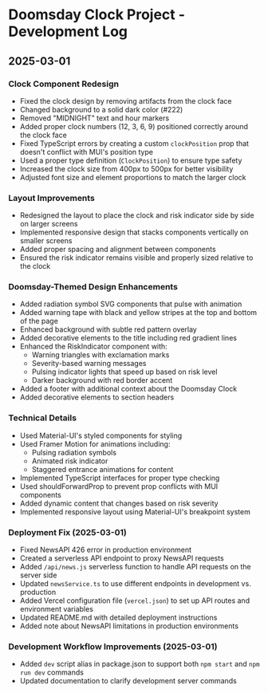 # Doomsday Clock Project - Development Log

## 2025-03-01

### Clock Component Redesign
- Fixed the clock design by removing artifacts from the clock face
- Changed background to a solid dark color (#222)
- Removed "MIDNIGHT" text and hour markers
- Added proper clock numbers (12, 3, 6, 9) positioned correctly around the clock face
- Fixed TypeScript errors by creating a custom `clockPosition` prop that doesn't conflict with MUI's position type
- Used a proper type definition (`ClockPosition`) to ensure type safety
- Increased the clock size from 400px to 500px for better visibility
- Adjusted font size and element proportions to match the larger clock

### Layout Improvements
- Redesigned the layout to place the clock and risk indicator side by side on larger screens
- Implemented responsive design that stacks components vertically on smaller screens
- Added proper spacing and alignment between components
- Ensured the risk indicator remains visible and properly sized relative to the clock

### Doomsday-Themed Design Enhancements
- Added radiation symbol SVG components that pulse with animation
- Added warning tape with black and yellow stripes at the top and bottom of the page
- Enhanced background with subtle red pattern overlay
- Added decorative elements to the title including red gradient lines
- Enhanced the RiskIndicator component with:
  - Warning triangles with exclamation marks
  - Severity-based warning messages
  - Pulsing indicator lights that speed up based on risk level
  - Darker background with red border accent
- Added a footer with additional context about the Doomsday Clock
- Added decorative elements to section headers

### Technical Details
- Used Material-UI's styled components for styling
- Used Framer Motion for animations including:
  - Pulsing radiation symbols
  - Animated risk indicator
  - Staggered entrance animations for content
- Implemented TypeScript interfaces for proper type checking
- Used shouldForwardProp to prevent prop conflicts with MUI components
- Added dynamic content that changes based on risk severity
- Implemented responsive layout using Material-UI's breakpoint system

### Deployment Fix (2025-03-01)
- Fixed NewsAPI 426 error in production environment
- Created a serverless API endpoint to proxy NewsAPI requests
- Added `/api/news.js` serverless function to handle API requests on the server side
- Updated `newsService.ts` to use different endpoints in development vs. production
- Added Vercel configuration file (`vercel.json`) to set up API routes and environment variables
- Updated README.md with detailed deployment instructions
- Added note about NewsAPI limitations in production environments

### Development Workflow Improvements (2025-03-01)
- Added `dev` script alias in package.json to support both `npm start` and `npm run dev` commands
- Updated documentation to clarify development server commands
